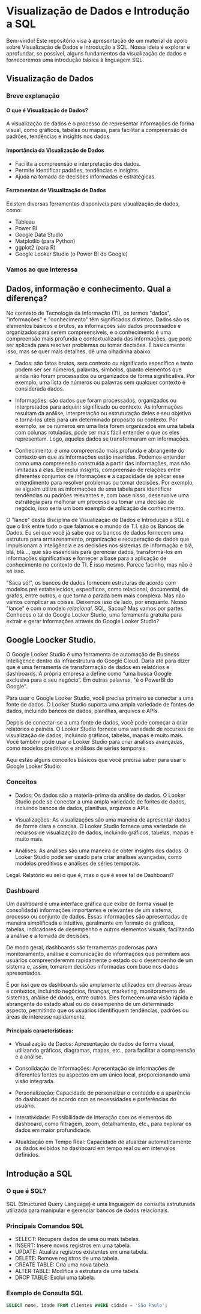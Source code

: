# Visualização de Dados e Introdução a SQL

Bem-vindo! Este repositório visa à apresentação de um material de apoio sobre Visualização de Dados e Introdução a SQL. Nossa ideia é explorar e aprofundar, se possível, alguns fundamentos da visualização de dados e forneceremos uma introdução básica à linguagem SQL.

## Visualização de Dados

### Breve explanação

#### O que é Visualização de Dados?

A visualização de dados é o processo de representar informações de forma visual, como gráficos, tabelas ou mapas, para facilitar a compreensão de padrões, tendências e insights nos dados.

#### Importância da Visualização de Dados

- Facilita a compreensão e interpretação dos dados.
- Permite identificar padrões, tendências e insights.
- Ajuda na tomada de decisões informadas e estratégicas.

#### Ferramentas de Visualização de Dados

Existem diversas ferramentas disponíveis para visualização de dados, como:
- Tableau
- Power BI
- Google Data Studio
- Matplotlib (para Python)
- ggplot2 (para R)
- Google Looker Studio (o Power BI do Google)

### Vamos ao que interessa

## Dados, informação e conhecimento. Qual a diferença?

No contexto de Tecnologia da Informação (TI), os termos "dados", "informações" e "conhecimento" têm significados distintos. Dados são os elementos básicos e brutos, as informações são dados processados e organizados para serem compreensíveis, e o conhecimento é uma compreensão mais profunda e contextualizada das informações, que pode ser aplicada para resolver problemas ou tomar decisões. É basicamente isso, mas se quer mais detalhes, dê uma olhadinha abaixo:

- Dados: são fatos brutos, sem contexto ou significado específico e tanto podem ser ser números, palavras, símbolos, quanto elementos que ainda não foram processados ou organizados de forma significativa. Por exemplo, uma lista de números ou palavras sem qualquer contexto é considerada dados.

- Informações: são dados que foram processados, organizados ou interpretados para adquirir significado ou contexto. As informações resultam da análise, interpretação ou estruturação deles e seu objetivo é torná-los úteis para um determinado propósito ou contexto. Por exemplo, se os números em uma lista forem organizados em uma tabela com colunas rotuladas, pode ser mais fácil entender o que os eles representam. Logo, aqueles dados se transformaram em informações.

- Conhecimento: é uma compreensão mais profunda e abrangente do contexto em que as informações estão inseridas. Podemos entender como uma compreensão construída a partir das informações, mas não limitadas a elas. Ele inclui insights, compreensão de relações entre diferentes conjuntos de informações e a capacidade de aplicar esse entendimento para resolver problemas ou tomar decisões. Por exemplo, se alguém utiliza as informações de uma tabela para identificar tendências ou padrões relevantes e, com base nisso, desenvolve uma estratégia para melhorar um processo ou tomar uma decisão de negócio, isso seria um bom exemplo de aplicação de conhecimento.

O "lance" desta disciplina de Visualização de Dados e Introdução a SQL é que o link entre tudo o que falamos e o mundo de T.I. são os Bancos de Dados. Eu sei que você já sabe que os bancos de dados fornecem uma estrutura para armazenamento, organização e recuperação de dados que impulsionam a inteligência e as decisões nos sistemas de informação e blá, blá, blá..., que são essenciais para gerenciar dados, transformá-los em informações significativas e fornecer a base para a aplicação de conhecimento no contexto de TI. É isso mesmo. Parece facinho, mas não é só isso. 

"Saca só!", os bancos de dados fornecem estruturas de acordo com modelos pré estabelecidos, específicos, como relacional, documental, de grafos, entre outros, o que torna a parada bem mais complexa. Mas não vamos complicar as coisas. Deixemos isso de lado, por enquanto. Nosso "lance" é com o modelo *relacional*. SQL, Sacou? Mas vamos por partes. Conheces o tal do Google Locker Studio, uma ferramenta gratuita para extrair e gerar informações através do Google Looker Studio?

## Google Loocker Studio. 

O Google Looker Studio é uma ferramenta de automação de Business Intelligence dentro da infraestrutura do Google Cloud. Daria até para dizer que é uma ferramenta de transformação de dados em relatórios e dashboards.  A própria empresa a define como “uma busca Google exclusiva para o seu negócio”. Em outras palavras, "é o PowerBI do Google". 

Para usar o Google Looker Studio, você precisa primeiro se conectar a uma fonte de dados. O Looker Studio suporta uma ampla variedade de fontes de dados, incluindo bancos de dados, planilhas, arquivos e APIs.

Depois de conectar-se a uma fonte de dados, você pode começar a criar relatórios e painéis. O Looker Studio fornece uma variedade de recursos de visualização de dados, incluindo gráficos, tabelas, mapas e muito mais. Você também pode usar o Looker Studio para criar análises avançadas, como modelos preditivos e análises de séries temporais.

Aqui estão alguns conceitos básicos que você precisa saber para usar o Google Looker Studio:

### Conceitos

- Dados: Os dados são a matéria-prima da análise de dados. O Looker Studio pode se conectar a uma ampla variedade de fontes de dados, incluindo bancos de dados, planilhas, arquivos e APIs.

- Visualizações: As visualizações são uma maneira de apresentar dados de forma clara e concisa. O Looker Studio fornece uma variedade de recursos de visualização de dados, incluindo gráficos, tabelas, mapas e muito mais.

- Análises: As análises são uma maneira de obter insights dos dados. O Looker Studio pode ser usado para criar análises avançadas, como modelos preditivos e análises de séries temporais.

Legal. Relatório eu sei o que é, mas o que é esse tal de Dashboard?

### Dashboard

Um dashboard é uma interface gráfica que exibe de forma visual (e consolidada) informações importantes e relevantes de um sistema, processo ou conjunto de dados. Essas informações são apresentadas de maneira simplificada e intuitiva, geralmente em formato de gráficos, tabelas, indicadores de desempenho e outros elementos visuais, facilitando a análise e a tomada de decisões.

De modo geral, dashboards são ferramentas poderosas para monitoramento, análise e comunicação de informações que permitem aos usuários compreenderemm rapidamente o estado ou o desempenho de um sistema e, assim, tomarem decisões informadas com base nos dados apresentados.

É por issi que os dashboards são amplamente utilizados em diversas áreas e contextos, incluindo negócios, finanças, marketing, monitoramento de sistemas, análise de dados, entre outros. Eles fornecem uma visão rápida e abrangente do estado atual ou do desempenho de um determinado aspecto, permitindo que os usuários identifiquem tendências, padrões ou áreas de interesse rapidamente.

#### Principais características:

* Visualização de Dados: Apresentação de dados de forma visual, utilizando gráficos, diagramas, mapas, etc., para facilitar a compreensão e a análise.

* Consolidação de Informações: Apresentação de informações de diferentes fontes ou aspectos em um único local, proporcionando uma visão integrada.

* Personalização: Capacidade de personalizar o conteúdo e a aparência do dashboard de acordo com as necessidades e preferências do usuário.

* Interatividade: Possibilidade de interação com os elementos do dashboard, como filtragem, zoom, detalhamento, etc., para explorar os dados em maior profundidade.

* Atualização em Tempo Real: Capacidade de atualizar automaticamente os dados exibidos no dashboard em tempo real ou em intervalos definidos.

## Introdução a SQL

### O que é SQL?

SQL (Structured Query Language) é uma linguagem de consulta estruturada utilizada para manipular e gerenciar bancos de dados relacionais.

### Principais Comandos SQL

- SELECT: Recupera dados de uma ou mais tabelas.
- INSERT: Insere novos registros em uma tabela.
- UPDATE: Atualiza registros existentes em uma tabela.
- DELETE: Remove registros de uma tabela.
- CREATE TABLE: Cria uma nova tabela.
- ALTER TABLE: Modifica a estrutura de uma tabela.
- DROP TABLE: Exclui uma tabela.

### Exemplo de Consulta SQL

```sql
SELECT nome, idade FROM clientes WHERE cidade = 'São Paulo';
```











